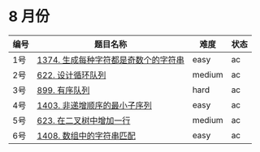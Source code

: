 # 8 月份

**编号**|**题目名称**|**难度**|**状态**
--------|------------|--------|--------
1号|[1374. 生成每种字符都是奇数个的字符串](./第1题%201347.%20生成每种字符都是奇数个的字符串)|easy|ac
2号|[622. 设计循环队列](./第2题%20622.%20设计循环队列)|medium|ac
3号|[899. 有序队列](./第3题%20899.%20有序队列)|hard|ac
4号|[1403. 非递增顺序的最小子序列](./第4题%201403.%20非递增顺序的最小子序列)|easy|ac
5号|[623. 在二叉树中增加一行](./第5题%20623.%20在二叉树中增加一行)|medium|ac
6号|[1408. 数组中的字符串匹配](./第6题%201408.%20数组中的字符串匹配)|easy|ac
